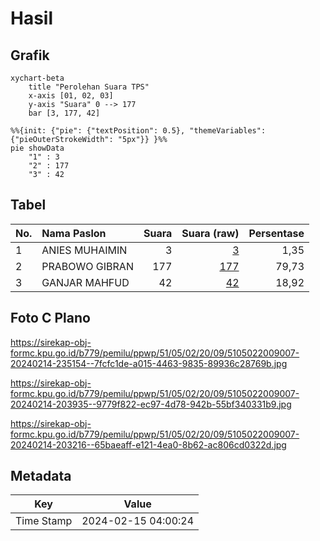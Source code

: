 # Hasil

## Grafik

```mermaid
xychart-beta
    title "Perolehan Suara TPS"
    x-axis [01, 02, 03]
    y-axis "Suara" 0 --> 177
    bar [3, 177, 42]
```

```mermaid
%%{init: {"pie": {"textPosition": 0.5}, "themeVariables": {"pieOuterStrokeWidth": "5px"}} }%%
pie showData
    "1" : 3
    "2" : 177
    "3" : 42
```

## Tabel

| No. | Nama Paslon    | Suara | Suara (raw) | Persentase |
|:--- |:-------------- | -----:| -----------:| ----------:|
| 1   | ANIES MUHAIMIN | 3     | [3][p-1]    | 1,35       |
| 2   | PRABOWO GIBRAN | 177   | [177][p-2]  | 79,73      |
| 3   | GANJAR MAHFUD  | 42    | [42][p-3]   | 18,92      |


[p-1]: https://github.com/gigit-pemilu/pemilu-2024-51-bali/blob/main/pilpres/hitung-suara/sub/51-bali/sub/05-klungkung/sub/02-banjarangkan/sub/2009-nyalian/sub/007-tps/sub/paslon-1.txt
[p-2]: https://github.com/gigit-pemilu/pemilu-2024-51-bali/blob/main/pilpres/hitung-suara/sub/51-bali/sub/05-klungkung/sub/02-banjarangkan/sub/2009-nyalian/sub/007-tps/sub/paslon-2.txt
[p-3]: https://github.com/gigit-pemilu/pemilu-2024-51-bali/blob/main/pilpres/hitung-suara/sub/51-bali/sub/05-klungkung/sub/02-banjarangkan/sub/2009-nyalian/sub/007-tps/sub/paslon-3.txt

## Foto C Plano

https://sirekap-obj-formc.kpu.go.id/b779/pemilu/ppwp/51/05/02/20/09/5105022009007-20240214-235154--7fcfc1de-a015-4463-9835-89936c28769b.jpg

https://sirekap-obj-formc.kpu.go.id/b779/pemilu/ppwp/51/05/02/20/09/5105022009007-20240214-203935--9779f822-ec97-4d78-942b-55bf340331b9.jpg

https://sirekap-obj-formc.kpu.go.id/b779/pemilu/ppwp/51/05/02/20/09/5105022009007-20240214-203216--65baeaff-e121-4ea0-8b62-ac806cd0322d.jpg


## Metadata

| Key        | Value               |
| ---------- | ------------------- |
| Time Stamp | 2024-02-15 04:00:24 |



